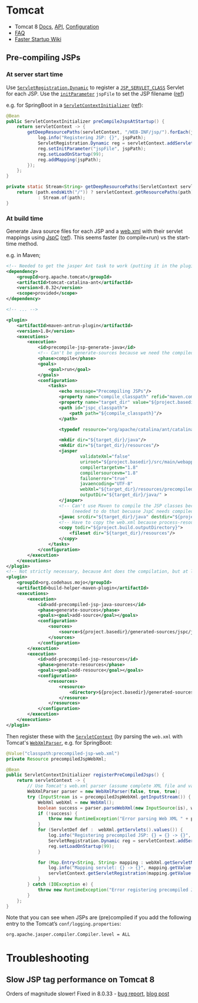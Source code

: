# Tomcat

* Tomcat 8 [Docs](https://tomcat.apache.org/tomcat-8.0-doc/index.html), [API](http://tomcat.apache.org/tomcat-8.0-doc/api/index.html), [Configuration](https://tomcat.apache.org/tomcat-8.0-doc/config/index.html)
* [FAQ](http://wiki.apache.org/tomcat/FAQ)
* [Faster Startup Wiki](https://cwiki.apache.org/confluence/display/TOMCAT/HowTo+FasterStartUp)

## Pre-compiling JSPs

### At server start time

Use [`ServletRegistration.Dynamic`](http://docs.oracle.com/javaee/7/api/index.html?javax/servlet/ServletRegistration.Dynamic.html) to register a [`JSP_SERVLET_CLASS`](http://tomcat.apache.org/tomcat-8.0-doc/api/org/apache/catalina/core/Constants.html#JSP_SERVLET_CLASS) Servlet for each JSP.
Use the [`initParameter`](http://docs.oracle.com/javaee/7/api/javax/servlet/Registration.html#setInitParameter-java.lang.String-java.lang.String-) `jspFile` to set the JSP filename ([ref](http://tomcat.markmail.org/thread/pg65fgqhfra7czy5))

e.g. for SpringBoot in a [`ServletContextInitializer`](http://docs.spring.io/spring-boot/docs/current/api/org/springframework/boot/context/embedded/ServletContextInitializer.html) ([ref](http://www.leveluplunch.com/blog/2014/04/01/spring-boot-configure-servlet-mapping-filters/)):

```java
@Bean
public ServletContextInitializer preCompileJspsAtStartup() {
    return servletContext -> {
        getDeepResourcePaths(servletContext, "/WEB-INF/jsp/").forEach(jspPath -> {
            log.info("Registering JSP: {}", jspPath);
            ServletRegistration.Dynamic reg = servletContext.addServlet(jspPath, Constants.JSP_SERVLET_CLASS);
            reg.setInitParameter("jspFile", jspPath);
            reg.setLoadOnStartup(99);
            reg.addMapping(jspPath);
        });
    };
}

private static Stream<String> getDeepResourcePaths(ServletContext servletContext, String path) {
    return (path.endsWith("/")) ? servletContext.getResourcePaths(path).stream().flatMap(p -> getDeepResourcePaths(servletContext, p))
            : Stream.of(path);
}
```

### At build time

Generate Java source files for each JSP and a [web.xml](http://docs.oracle.com/cd/E13222_01/wls/docs81/webapp/web_xml.html#1039287) with their servlet mappings using [JspC](http://tomcat.apache.org/tomcat-8.0-doc/api/org/apache/jasper/JspC.html) ([ref](https://tomcat.apache.org/tomcat-8.0-doc/jasper-howto.html)).
This seems faster (to compile+run) vs the start-time method.

e.g. in Maven;

```xml
<!-- Needed to get the jasper Ant task to work (putting it in the plugin's dependencies didn't work) -->
<dependency>
	<groupId>org.apache.tomcat</groupId>
	<artifactId>tomcat-catalina-ant</artifactId>
	<version>8.0.32</version>
	<scope>provided</scope>
</dependency>

<!-- ... -->

<plugin>
	<artifactId>maven-antrun-plugin</artifactId>
	<version>1.8</version>
	<executions>
		<execution>
			<id>precompile-jsp-generate-java</id>
			<!-- Can't be generate-sources because we need the compiled Henry taglib classes already! -->
			<phase>compile</phase>
			<goals>
				<goal>run</goal>
			</goals>
			<configuration>
				<tasks>
					<echo message="Precompiling JSPs"/>
					<property name="compile_classpath" refid="maven.compile.classpath"/>
					<property name="target_dir" value="${project.basedir}/generated-sources/jspc" />
					<path id="jspc_classpath">
						<path path="${compile_classpath}"/>
					</path>

					<typedef resource="org/apache/catalina/ant/catalina.tasks" classpathref="jspc_classpath"/>

					<mkdir dir="${target_dir}/java"/>
					<mkdir dir="${target_dir}/resources"/>
					<jasper
							validateXml="false"
							uriroot="${project.basedir}/src/main/webapp"
							compilertargetvm="1.8"
							compilersourcevm="1.8"
							failonerror="true"
							javaencoding="UTF-8"
							webXml="${target_dir}/resources/precompiled-jsp-web.xml"
							outputDir="${target_dir}/java/" >
					</jasper>
					<!-- Can't use Maven to compile the JSP classes because it has already compiled the app's classes
						 (needed to do that becuase JspC needs compiled app classes) -->
					<javac srcdir="${target_dir}/java" destdir="${project.build.outputDirectory}" classpathref="jspc_classpath" fork="true"/>
					<!-- Have to copy the web.xml because process-resources phase has already finished (before compile) -->
					<copy todir="${project.build.outputDirectory}">
						<fileset dir="${target_dir}/resources"/>
					</copy>
				</tasks>
			</configuration>
		</execution>
	</executions>
</plugin>
<!-- Not strictly necessary, because Ant does the compilation, but at least attempts to keep it in sync with Maven -->
<plugin>
	<groupId>org.codehaus.mojo</groupId>
	<artifactId>build-helper-maven-plugin</artifactId>
	<executions>
		<execution>
			<id>add-precompiled-jsp-java-sources</id>
			<phase>generate-sources</phase>
			<goals><goal>add-source</goal></goals>
			<configuration>
				<sources>
					<source>${project.basedir}/generated-sources/jspc/java</source>
				</sources>
			</configuration>
		</execution>
		<execution>
			<id>add-precompiled-jsp-resources</id>
			<phase>generate-resources</phase>
			<goals><goal>add-resource</goal></goals>
			<configuration>
				<resources>
					<resource>
						<directory>${project.basedir}/generated-sources/jspc/resources</directory>
					</resource>
				</resources>
			</configuration>
		</execution>
	</executions>
</plugin>
```

Then register these with the [`ServletContext`](http://docs.oracle.com/javaee/7/api/javax/servlet/ServletContext.html) (by parsing the `web.xml` with Tomcat's [`WebXmlParser`](http://tomcat.apache.org/tomcat-8.0-doc/api/org/apache/tomcat/util/descriptor/web/WebXmlParser.html), e.g. for SpringBoot:

```java
@Value("classpath:precompiled-jsp-web.xml")
private Resource precompiledJspWebXml;

@Bean
public ServletContextInitializer registerPreCompiledJsps() {
    return servletContext -> {
        // Use Tomcat's web.xml parser (assume complete XML file and validate).
        WebXmlParser parser = new WebXmlParser(false, true, true);
        try (InputStream is = precompiledJspWebXml.getInputStream()) {
            WebXml webXml = new WebXml();
            boolean success = parser.parseWebXml(new InputSource(is), webXml, false);
            if (!success) {
                throw new RuntimeException("Error parsing Web XML " + precompiledJspWebXml);
            }
            for (ServletDef def :  webXml.getServlets().values()) {
                log.info("Registering precompiled JSP: {} = {} -> {}", def.getServletName(), def.getServletClass());
                ServletRegistration.Dynamic reg = servletContext.addServlet(def.getServletName(), def.getServletClass());
                reg.setLoadOnStartup(99);
            }

            for (Map.Entry<String, String> mapping : webXml.getServletMappings().entrySet()) {
                log.info("Mapping servlet: {} -> {}", mapping.getValue(), mapping.getKey());
                servletContext.getServletRegistration(mapping.getValue()).addMapping(mapping.getKey());
            }
        } catch (IOException e) {
            throw new RuntimeException("Error registering precompiled JSPs", e);
        }
    };
}
```

Note that you can see when JSPs are (pre)compiled if you add the following entry to the Tomcat’s `conf/logging.properties`:

``` 
org.apache.jasper.compiler.Compiler.level = ALL
```

# Troubleshooting

## Slow JSP tag performance on Tomcat 8

Orders of magnitude slower!  Fixed in 8.0.33 - [bug report](https://bz.apache.org/bugzilla/show_bug.cgi?id=57583), [blog post](http://blog.nortal.com/tomcat-8-performance-issue-tagx-usage/)